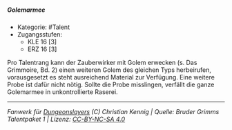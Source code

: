 <!---
Dies ist ein Fanwerk für DUNGEONSLAYERS (C) von Christian Kennig

Quellen:      [Bruder Grimms Talentpaket 1](https://www.f-space.de/ds4/downloads.html)
              [Talentbeschreibungen](https://www.f-space.de/ds4/tools-talentcards.html)
License:      [CC-BY-NC-SA 4.0](https://creativecommons.org/licenses/by-nc-sa/4.0/deed.de)
Richtlinien:  [Fanwerkrichtlinien](https://www.dungeonslayers.net/fanwerk-richtlinien/)
Autor:        Zauberlehrling
-->

  
##### Golemarmee  
- Kategorie: #Talent  
- Zugangsstufen:  
  - KLE 16 [3]  
  - ERZ 16 [3]  

Pro Talentrang kann der Zauberwirker mit Golem erwecken (s. Das Grimmoire, Bd. 2) einen weiteren Golem des gleichen Typs herbeirufen, vorausgesetzt es steht ausreichend Material zur Verfügung. Eine weitere Probe ist dafür nicht nötig. Sollte die Probe misslingen, verfällt die ganze Golemarmee in unkontrollierte Raserei.


___  
*Fanwerk für [Dungeonslayers](https://www.dungeonslayers.net/) (C) Christian Kennig | Quelle: Bruder Grimms Talentpaket 1 | Lizenz: [CC-BY-NC-SA 4.0](https://creativecommons.org/licenses/by-nc-sa/4.0/deed.de)*  